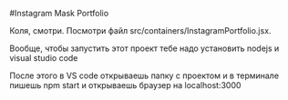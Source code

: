 #Instagram Mask Portfolio

Коля, смотри. Посмотри файл src/containers/InstagramPortfolio.jsx.

Вообще, чтобы запустить этот проект тебе надо установить nodejs и visual studio code

После этого в VS code открываешь папку с проектом и в терминале пишешь npm start и открываешь браузер на localhost:3000